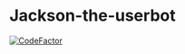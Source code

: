 # Jackson-the-userbot

[![CodeFactor](https://www.codefactor.io/repository/github/percyares/jackson-the-userbot/badge?s=40ecea08400468588890dc789e983c803608ee13)](https://www.codefactor.io/repository/github/percyares/jackson-the-userbot)
